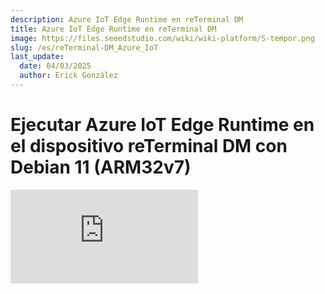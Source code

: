 ```yaml
---
description: Azure IoT Edge Runtime en reTerminal DM
title: Azure IoT Edge Runtime en reTerminal DM
image: https://files.seeedstudio.com/wiki/wiki-platform/S-tempor.png
slug: /es/reTerminal-DM_Azure_IoT
last_update:
  date: 04/03/2025
  author: Erick González
---
```


# Ejecutar Azure IoT Edge Runtime en el dispositivo reTerminal DM con Debian 11 (ARM32v7)

<div style={{textAlign:'center'}}><iframe width={270} height={358} frameBorder={0} src="https://devicecatalog.azure.com/embed/c40637ad-a9bf-494e-8975-f4d37e43cf6f" title="reTerminal DM - Azure Certified Device" /></div>


## Introducción

reTerminal DM es una PC Panel, HMI, PLC y Gateway IIoT todo en uno, impulsado por Raspberry Pi CM4,
con una pantalla frontal IP65 de 10.1" y ricas interfaces industriales, además de estar integrado
nativamente con Node-RED y soportar el ecosistema de software basado en Raspberry Pi.

Este documento describe cómo conectar el dispositivo reTerminal DM, que ejecuta Debian 11 (ARM32v7),
con Azure IoT Edge Runtime preinstalado y la funcionalidad de Device Management. Este proceso de
múltiples pasos incluye:

- Configurar Azure IoT Hub
- Registrar tu dispositivo IoT
- Crear y desplegar un componente cliente para probar la capacidad de administración de dispositivos

## Paso 1: Prerrequisitos

Asegúrate de contar con lo siguiente:

1. [Crear una cuenta de Azure](https://azure.microsoft.com/en-us/free/)
2. [Iniciar sesión en Azure Portal](https://portal.azure.com/#home)
3. [Configurar tu IoT hub](https://github.com/Azure/azure-iot-device-ecosystem/blob/master/setup_iothub.md)
4. [Agregar un dispositivo Edge](https://docs.microsoft.com/en-us/azure/iot-edge/quickstart-linux)
5. [Agregar módulos Edge](https://docs.microsoft.com/en-us/azure/iot-edge/quickstart-linux?view=iotedge-2018-06#deploy-a-module)

## Paso 2: Preparar tu Dispositivo

1. Enciende el dispositivo. Conecta una fuente de 12~24V al bloque terminal de 2 pines.

<div style={{textAlign:'center'}}><img src="https://files.seeedstudio.com/wiki/wiki-ranger/Contributions/reTerminal-DM-Azure-IoT/reTerminal-DM-Azure-IoT-EDGE.png" style={{width:300, height:'auto'}}/></div>

2. Verifica la versión de OS, bits y arquitectura.

```
$ lsb_release -irc
Distributor ID: Raspbian
Release: 11
Codename: bullseye
$ getconf LONG_BIT
32
$ uname -m
armv7l
```

:::tip
Si tu OS es anterior a Debian 11 (Bullseye) o LOG_BIT es 64, instala el Raspberry Pi OS 32-bit más reciente.
Consulta [Pasos para flashear Raspbian OS](https://wiki.seeedstudio.com/reterminal-dm-flash-OS/#steps-for-flashing-raspbian-os).
:::

:::tip
Si `uname -m` muestra aarch64, tu OS usa kernel de 64 bits. Cambia a kernel de 32 bits. Refiérete a [32-bit OS driver](https://wiki.seeedstudio.com/reterminal-dm-flash-OS/#32-bit-os-driver).
:::

## Paso 3: Prueba Manual de Azure IoT Edge en el dispositivo

### 3.1 Edge Runtime Activado

1. [Registrar tu dispositivo](https://learn.microsoft.com/en-us/azure/iot-edge/how-to-provision-single-device-linux-symmetric?view=iotedge-1.4&tabs=azure-portal%2Cdebian#register-your-device)

2. [Ver dispositivos registrados y obtener info de aprovisionamiento](https://learn.microsoft.com/en-us/azure/iot-edge/how-to-provision-single-device-linux-symmetric?view=iotedge-1.4&tabs=azure-portal%2Cdebian#view-registered-devices-and-retrieve-provisioning-information)

3. [Instalar IoT Edge](https://learn.microsoft.com/en-us/azure/iot-edge/how-to-provision-single-device-linux-symmetric?view=iotedge-1.4&tabs=azure-portal%2Cdebian#install-iot-edge)

```
$ curl https://packages.microsoft.com/config/debian/11/packages-microsoft-prod.deb > ./packages-microsoft-prod.deb
$ sudo apt install ./packages-microsoft-prod.deb
$ rm ./packages-microsoft-prod.deb
```

4. [Instalar un motor de contenedores](https://learn.microsoft.com/en-us/azure/iot-edge/how-to-provision-single-device-linux-symmetric?view=iotedge-1.4&tabs=azure-portal%2Cdebian#install-a-container-engine)

```
$ sudo apt-get update
$ sudo apt-get install moby-engine
$ sudo vi /etc/docker/daemon.json
$ sudo systemctl restart docker
```

Configura el driver de logs por defecto a `local`:

```cpp
"log-driver": "local"
```

5. [Instalar el runtime de IoT Edge](https://learn.microsoft.com/en-us/azure/iot-edge/how-to-provision-single-device-linux-symmetric?view=iotedge-1.4&tabs=azure-portal%2Cdebian#install-the-iot-edge-runtime)

```
$ sudo apt-get update
$ sudo apt-get install aziot-edge defender-iot-micro-agent-edge
```

6. [Aprovisionar el dispositivo con su identidad en la nube](https://learn.microsoft.com/en-us/azure/iot-edge/how-to-provision-single-device-linux-symmetric?view=iotedge-1.4&tabs=azure-portal%2Cdebian#provision-the-device-with-its-cloud-identity)

```
$ sudo iotedge config mp --connection-string 'PRIMARY_CONNECTION_STRING'
$ sudo iotedge config apply
```

### 3.2 Verificar el demonio iotedge

Abre terminal en tu dispositivo IoT Edge y confirma que el daemon Azure IoT edge está corriendo:

```
sudo iotedge system status
```

<div style={{textAlign:'center'}}><img src="https://files.seeedstudio.com/wiki/wiki-ranger/Contributions/reTerminal-DM-Azure-IoT/reTerminal-DM-Azure-IoT-EDGE2.png" style={{width:900, height:'auto'}}/></div>

Abre terminal en tu dispositivo IoT Edge, confirma que el módulo desplegado desde la nube se ejecuta:

```
$ sudo iotedge list
```

<div style={{textAlign:'center'}}><img src="https://files.seeedstudio.com/wiki/wiki-ranger/Contributions/reTerminal-DM-Azure-IoT/reTerminal-DM-Azure-IoT-EDGE3.png" style={{width:900, height:'auto'}}/></div>

En la página de detalles del dispositivo en Azure, verás los runtime modules (edgeAgent, edgeHub y
SimulatedTemperatureSensor) en estado en ejecución:

SimulatedTemperatureSensor modules are under running status

<div style={{textAlign:'center'}}><img src="https://files.seeedstudio.com/wiki/wiki-ranger/Contributions/reTerminal-DM-Azure-IoT/reTerminal-DM-Azure-IoT-EDGE4.png" style={{width:900, height:'auto'}}/></div>


## Additional Links

- [What is Azure IoT Edge](https://learn.microsoft.com/en-us/azure/iot-edge/about-iot-edge)
- [Azure IoT Edge supported platforms](https://docs.microsoft.com/en-us/azure/iot-edge/support)
- [Develop your own IoT Edge modules](https://docs.microsoft.com/en-us/azure/iot-edge/module-development)

## Tech Support & Product Discussion

Thank you for choosing our products! We are here to provide you with different support to ensure that your experience with our products is as smooth as possible. We offer several communication channels to cater to different preferences and needs.

<div class="button_tech_support_container">
<a href="https://forum.seeedstudio.com/" class="button_forum"></a> 
<a href="https://www.seeedstudio.com/contacts" class="button_email"></a>
</div>

<div class="button_tech_support_container">
<a href="https://discord.gg/eWkprNDMU7" class="button_discord"></a> 
<a href="https://github.com/Seeed-Studio/wiki-documents/discussions/69" class="button_discussion"></a>
</div>
